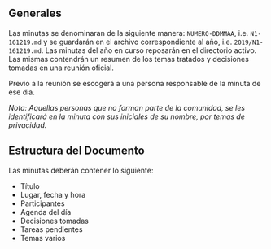 ## Generales

Las minutas se denominaran de la siguiente manera: `NUMERO-DDMMAA`, i.e. `N1-161219.md` y se guardarán en el archivo correspondiente al año, i.e. `2019/N1-161219.md`. Las minutas del año en curso reposarán en el directorio activo. Las mismas contendrán un resumen de los temas tratados y decisiones tomadas en una reunión oficial.

Previo a la reunión se escogerá a una persona responsable de la minuta de ese dia.

*Nota: Aquellas personas que no forman parte de la comunidad, se les identificará en la minuta con sus iniciales de su nombre, por temas de privacidad.*



## Estructura del Documento

Las minutas deberán contener lo siguiente:

- Título
- Lugar, fecha y hora
- Participantes
- Agenda del día
- Decisiones tomadas
- Tareas pendientes
- Temas varios 